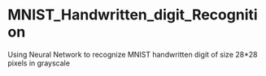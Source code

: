 # MNIST_Handwritten_digit_Recognition
Using Neural Network to recognize MNIST handwritten digit of size 28*28 pixels in grayscale
